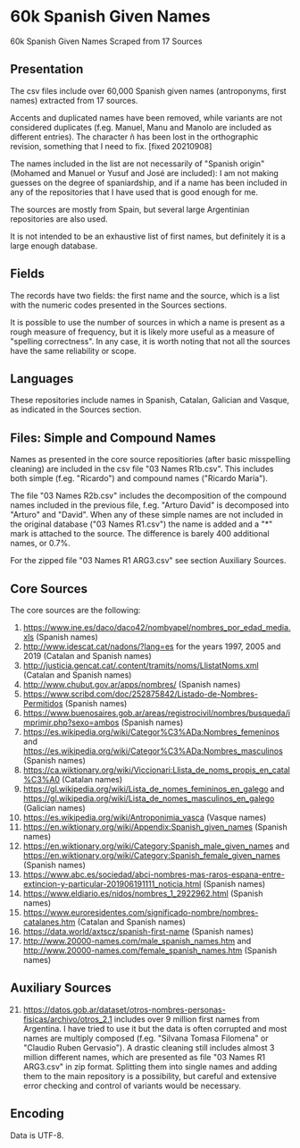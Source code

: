 # 60k Spanish Given Names
60k Spanish Given Names Scraped from 17 Sources

## Presentation
The csv files include over 60,000 Spanish given names (antroponyms, first names) extracted from 17 sources.

Accents and duplicated names have been removed, while variants are not considered duplicates (f.eg. Manuel, Manu and Manolo are included as different entries). The character ñ has been lost in the orthographic revision, something that I need to fix. [fixed 20210908]

The names included in the list are not necessarily of "Spanish origin" (Mohamed and Manuel or Yusuf and José are included): I am not making guesses on the degree of spaniardship, and if a name has been included in any of the repositories that I have used that is good enough for me.

The sources are mostly from Spain, but several large Argentinian repositories are also used.

It is not intended to be an exhaustive list of first names, but definitely it is a large enough database.

## Fields
The records have two fields: the first name and the source, which is a list with the numeric codes presented in the Sources sections. 

It is possible to use the number of sources in which a name is present as a rough measure of frequency, but it is likely more useful as a measure of "spelling correctness". In any case, it is worth noting that not all the sources have the same reliability or scope.

## Languages
These repositories include names in Spanish, Catalan, Galician and Vasque, as indicated in the Sources section.

## Files: Simple and Compound Names
Names as presented in the core source repositiories (after basic misspelling cleaning) are included in the csv file "03 Names R1b.csv". This includes both simple (f.eg. "Ricardo") and compound names ("Ricardo María").

The file "03 Names R2b.csv" includes the decomposition of the compound names included in the previous file, f.eg. "Arturo David" is decomposed into "Arturo" and "David". When any of these simple names are not included in the original database ("03 Names R1.csv") the name is added and a "*" mark is attached to the source. The difference is barely 400 additional names, or 0.7%.

For the zipped file "03 Names R1 ARG3.csv" see section Auxiliary Sources.

## Core Sources
The core sources are the following:
1.  https://www.ine.es/daco/daco42/nombyapel/nombres_por_edad_media.xls (Spanish names)
2.  http://www.idescat.cat/nadons/?lang=es for the years 1997, 2005 and 2019 (Catalan and Spanish names)
3.  http://justicia.gencat.cat/.content/tramits/noms/LlistatNoms.xml (Catalan and Spanish names)
4.  http://www.chubut.gov.ar/apps/nombres/ (Spanish names)
5.  https://www.scribd.com/doc/252875842/Listado-de-Nombres-Permitidos (Spanish names)
6.  https://www.buenosaires.gob.ar/areas/registrocivil/nombres/busqueda/imprimir.php?sexo=ambos (Spanish names)
7.  https://es.wikipedia.org/wiki/Categor%C3%ADa:Nombres_femeninos and https://es.wikipedia.org/wiki/Categor%C3%ADa:Nombres_masculinos (Spanish names)
8.  https://ca.wiktionary.org/wiki/Viccionari:Llista_de_noms_propis_en_catal%C3%A0 (Catalan names)
9.  https://gl.wikipedia.org/wiki/Lista_de_nomes_femininos_en_galego and https://gl.wikipedia.org/wiki/Lista_de_nomes_masculinos_en_galego (Galician names)
10.  https://es.wikipedia.org/wiki/Antroponimia_vasca (Vasque names)
11.  https://en.wiktionary.org/wiki/Appendix:Spanish_given_names (Spanish names)
12.  https://en.wiktionary.org/wiki/Category:Spanish_male_given_names and https://en.wiktionary.org/wiki/Category:Spanish_female_given_names (Spanish names)
13.  https://www.abc.es/sociedad/abci-nombres-mas-raros-espana-entre-extincion-y-particular-201906191111_noticia.html (Spanish names)
14.  https://www.eldiario.es/nidos/nombres_1_2922962.html (Spanish names)
15.  https://www.euroresidentes.com/significado-nombre/nombres-catalanes.htm (Catalan and Spanish names)
16.  https://data.world/axtscz/spanish-first-name (Spanish names)
17.  http://www.20000-names.com/male_spanish_names.htm and http://www.20000-names.com/female_spanish_names.htm (Spanish names)

## Auxiliary Sources
21. https://datos.gob.ar/dataset/otros-nombres-personas-fisicas/archivo/otros_2.1 includes over 9 million first names from Argentina. I have tried to use it but the data is often corrupted and most names are multiply composed (f.eg. "Silvana Tomasa Filomena" or "Claudio Ruben Gervasio"). A drastic cleaning still includes almost 3 million different names, which are presented as file "03 Names R1 ARG3.csv" in zip format. Splitting them into single names and adding them to the main repository is a possibility, but careful and extensive error checking and control of variants would be necessary.

## Encoding
Data is UTF-8.
